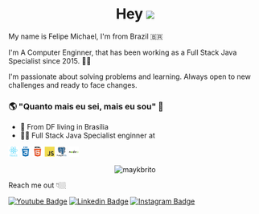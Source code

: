 <h1 align="center">Hey <img src="https://raw.githubusercontent.com/kaueMarques/kaueMarques/master/hi.gif" width="30px"></h1>


My name is Felipe Michael, I'm from Brazil 🇧🇷 

I'm A Computer Enginner, that has been working as a Full Stack Java Specialist since 2015. 👨‍💻

I'm passionate about solving problems and learning. Always open to new challenges and ready to face changes.


### 🌎 "Quanto mais eu sei, mais eu sou" 🧠

- 📍 From DF living in Brasília
- 👨‍💻 Full Stack Java Specialist enginner at 

<p align="left">
<img src="https://raw.githubusercontent.com/devicons/devicon/master/icons/react/react-original-wordmark.svg" alt="react" width="20" height="20"/>
<img src="https://raw.githubusercontent.com/devicons/devicon/master/icons/css3/css3-plain-wordmark.svg" alt="css3"  width="20" height="20"/>
<img src="https://raw.githubusercontent.com/devicons/devicon/master/icons/html5/html5-original-wordmark.svg" alt="html5"  width="20" height="20"/>
<img src="https://raw.githubusercontent.com/devicons/devicon/master/icons/javascript/javascript-original.svg" alt="javascript" width="20" height="20"/>
<img src="https://raw.githubusercontent.com/devicons/devicon/master/icons/postgresql/postgresql-original-wordmark.svg" alt="postgresql" width="20" height="20"/>
<img src="https://raw.githubusercontent.com/devicons/devicon/master/icons/nodejs/nodejs-original-wordmark.svg" alt="nodejs" width="20" height="20"/></p><p align="center">
<img src="https://github-readme-stats.vercel.app/api?username=maykbrito&show_icons=true" alt="maykbrito"/> 
</p>


Reach me out 👇🏼

[![Youtube Badge](https://img.shields.io/badge/-Youtube-FF0000?style=flat-square&labelColor=FF0000&logo=youtube&logoColor=white&link=https://www.youtube.com)](https://www.youtube.com) [![Linkedin Badge](https://img.shields.io/badge/-LinkedIn-blue?style=flat-square&logo=Linkedin&logoColor=white&link=https://www.linkedin.com/in/felipe-michael-1%C2%B0-46580b17b/)](https://www.linkedin.com/in/felipe-michael-1%C2%B0-46580b17b/) [![Instagram Badge](https://img.shields.io/badge/-Instagram-violet?style=flat-square&logo=Instagram&logoColor=white&link=https://www.instagram.com)](https://www.instagram.com) 
